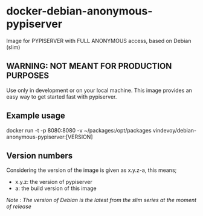 # docker-debian-anonymous-pypiserver

Image for PYPISERVER with FULL ANONYMOUS access, based on Debian (slim)

## WARNING: NOT MEANT FOR PRODUCTION PURPOSES

Use only in development or on your local machine.  This image provides an easy way to get started fast with pypiserver.

## Example usage

docker run -t -p 8080:8080 -v ~/packages:/opt/packages  vindevoy/debian-anonymous-pypiserver:[VERSION]

## Version numbers

Considering the version of the image is given as x.y.z-a, this means;

- x.y.z: the version of pypiserver
- a: the build version of this image

*Note : The version of Debian is the latest from the slim series at the moment of release*


